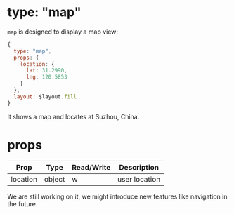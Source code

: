# type: "map"

`map` is designed to display a map view:

```js
{
  type: "map",
  props: {
    location: {
      lat: 31.2990,
      lng: 120.5853
    }
  },
  layout: $layout.fill
}
```

It shows a map and locates at Suzhou, China.

# props

Prop | Type | Read/Write | Description
---|---|---|---
location | object | w | user location

We are still working on it, we might introduce new features like navigation in the future.